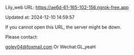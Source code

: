 Lily_web URL: https://ae6d-61-165-102-156.ngrok-free.app

Updated at: 2024-12-10 14:59:57

If you cannot open this URL, the server might be down.

Please contact: 

goley04@foxmail.com Or Wechat:GL_yeaH